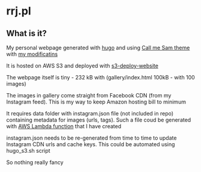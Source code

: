 # rrj.pl

## What is it?

My personal webpage generated with [hugo](https://gohugo.io/) and using [Call me Sam theme](http://themes.gohugo.io/hugo-theme-sam/) with [my modificatins](https://github.com/chew-z/hugo-theme-sam/)

It is hosted on AWS S3 and deployed with [s3-deploy-website](https://github.com/jonls/s3-deploy-website)

The webpage itself is tiny - 232 kB with (gallery/index.html 100kB - with 100 images)

The images in gallery come straight from Facebook CDN (from my Instagram feed). This is my way to keep Amazon hosting bill to minimum

It requires data folder with instagram.json file (not included in repo) containing metadata for images (urls, tags). Such a file coud be generated with [AWS Lambda function](https://github.com/chew-z/InstaAWS) that I have created

instagram.json needs to be re-generated from time to time to update Instagram CDN urls and cache keys. This could be automated using hugo_s3.sh script

So nothing really fancy
